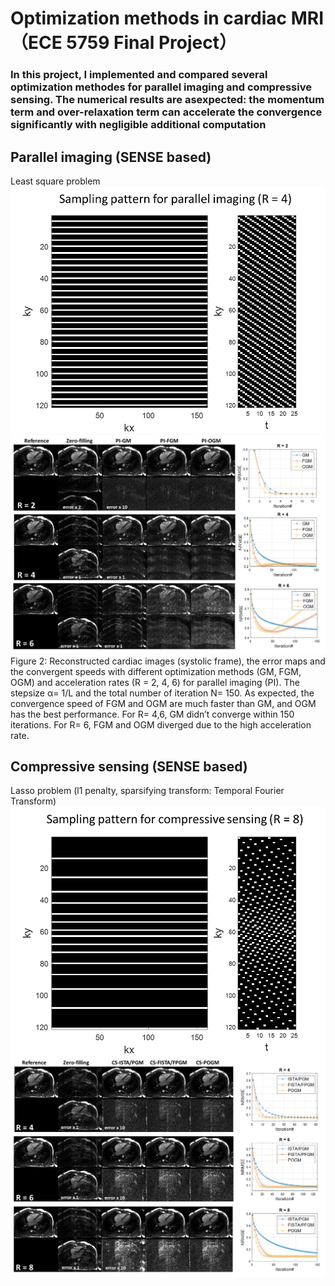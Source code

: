 # Optimization methods in cardiac MRI （ECE 5759 Final Project）
### In this project, I implemented and compared several optimization methodes for parallel imaging and compressive sensing. The numerical results are asexpected: the momentum term and over-relaxation term can accelerate the convergence significantly with negligible additional computation
## Parallel imaging (SENSE based)
Least square problem
![](https://github.com/MRIOSU/ECE5759_Project/blob/main/Results/unifrom_samp.png)
![](https://github.com/MRIOSU/ECE5759_Project/blob/main/Results/PI_results.png)
Figure 2: Reconstructed cardiac images (systolic frame), the error maps and the convergent speeds with different optimization methods (GM, FGM, OGM) and acceleration rates (R = 2, 4, 6) for parallel imaging (PI). The stepsize α= 1/L and the total number of iteration N=  150.  As expected, the convergence speed of FGM and OGM are much faster than GM, and OGM has the best performance. For R= 4,6, GM didn’t converge within 150 iterations. For R= 6, FGM and OGM diverged due to the high acceleration rate.
## Compressive sensing (SENSE based)
Lasso problem (l1 penalty, sparsifying transform: Temporal Fourier Transform)
![](https://github.com/MRIOSU/ECE5759_Project/blob/main/Results/random_samp.png)
![](https://github.com/MRIOSU/ECE5759_Project/blob/main/Results/CS_resluts.png)
